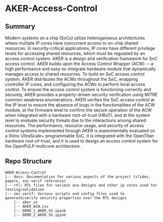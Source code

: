 # AKER-Access-Control
## Summary
Modern systems on a chip (SoCs) utilize heterogeneous architectures where multiple IP cores have concurrent access to on-chip shared resources. In security-critical applications, IP cores have different privilege levels for accessing shared resources, which must be regulated by an access control system. AKER is a design and verification framework for SoC access control. AKER builds upon the Access Control Wrapper (ACW) -- a high performance and easy-to-integrate hardware module that dynamically manages access to shared resources. To build an SoC access control system, AKER distributes the ACWs throughout the SoC, wrapping controller IP cores, and configuring the ACWs to perform local access control. To ensure the access control system is functioning correctly and securely, AKER provides a property-driven security verification using MITRE common weakness enumerations. AKER verifies the SoC access control at the IP level to ensure the absence of bugs in the functionalities of the ACW module, at the firmware level to confirm the secure operation of the ACW when integrated with a hardware root-of-trust (HRoT), and at the system level to evaluate security threats due to the interactions among shared resources. The performance, resource usage, and security of access control systems implemented through AKER is experimentally evaluated on a Xilinx UltraScale+ programmable SoC, it is integrated with the OpenTitan hardware root-of-trust, and it is used to design an access control system for the OpenPULP multicore architecture.

## Repo Structure
```
AKER-Access-Control
|-- docs: Documentation for various aspects of the project (slides, papers, sec-verif reference) 
|-- rtl: RTL files for various acw designs and other ip cores used for testing/validation  
|-- sec_verif: Various scripts and config files used to generate/verify security properties over the RTL designs
    |-- aker_sv
    |-- AKER_ACW.csv
    |-- DEMO_1_AKER_SV.ipynb
    |-- DEMO_2_AKER_SV.ipynb
        
```
